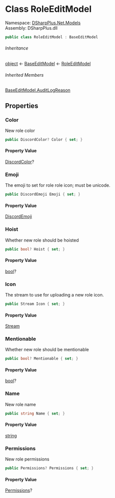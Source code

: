 # Class RoleEditModel

Namespace: [DSharpPlus.Net.Models](DSharpPlus.Net.Models.md)  
Assembly: DSharpPlus.dll

```csharp
public class RoleEditModel : BaseEditModel
```

###### Inheritance

[object](https://learn.microsoft.com/dotnet/api/system.object) ← 
[BaseEditModel](DSharpPlus.Net.Models.BaseEditModel.md) ← 
[RoleEditModel](DSharpPlus.Net.Models.RoleEditModel.md)

###### Inherited Members

[BaseEditModel.AuditLogReason](DSharpPlus.Net.Models.BaseEditModel.md\#DSharpPlus\_Net\_Models\_BaseEditModel\_AuditLogReason)

## Properties

### <a id="DSharpPlus_Net_Models_RoleEditModel_Color"></a>Color

New role color

```csharp
public DiscordColor? Color { set; }
```

#### Property Value

[DiscordColor](DSharpPlus.Entities.DiscordColor.md)?

### <a id="DSharpPlus_Net_Models_RoleEditModel_Emoji"></a>Emoji

The emoji to set for role role icon; must be unicode.

```csharp
public DiscordEmoji Emoji { set; }
```

#### Property Value

[DiscordEmoji](DSharpPlus.Entities.DiscordEmoji.md)

### <a id="DSharpPlus_Net_Models_RoleEditModel_Hoist"></a>Hoist

Whether new role should be hoisted

```csharp
public bool? Hoist { set; }
```

#### Property Value

[bool](https://learn.microsoft.com/dotnet/api/system.boolean)?

### <a id="DSharpPlus_Net_Models_RoleEditModel_Icon"></a>Icon

The stream to use for uploading a new role icon.

```csharp
public Stream Icon { set; }
```

#### Property Value

[Stream](https://learn.microsoft.com/dotnet/api/system.io.stream)

### <a id="DSharpPlus_Net_Models_RoleEditModel_Mentionable"></a>Mentionable

Whether new role should be mentionable

```csharp
public bool? Mentionable { set; }
```

#### Property Value

[bool](https://learn.microsoft.com/dotnet/api/system.boolean)?

### <a id="DSharpPlus_Net_Models_RoleEditModel_Name"></a>Name

New role name

```csharp
public string Name { set; }
```

#### Property Value

[string](https://learn.microsoft.com/dotnet/api/system.string)

### <a id="DSharpPlus_Net_Models_RoleEditModel_Permissions"></a>Permissions

New role permissions

```csharp
public Permissions? Permissions { set; }
```

#### Property Value

[Permissions](DSharpPlus.Permissions.md)?

